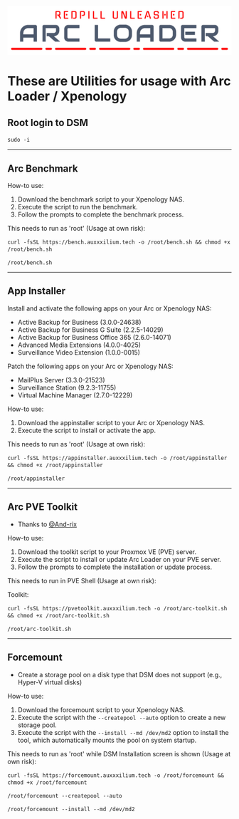 <center><img width="845" alt="arc_loader" src="https://github.com/AuxXxilium/arc/raw/page/docs/arc_loader.png?raw=true"></center>

# These are Utilities for usage with Arc Loader / Xpenology

## Root login to DSM

```
sudo -i
```

---

## Arc Benchmark

How-to use:
1. Download the benchmark script to your Xpenology NAS.
2. Execute the script to run the benchmark.
3. Follow the prompts to complete the benchmark process.

This needs to run as 'root' (Usage at own risk):

```
curl -fsSL https://bench.auxxxilium.tech -o /root/bench.sh && chmod +x /root/bench.sh
```
```
/root/bench.sh
```

---

## App Installer

Install and activate the following apps on your Arc or Xpenology NAS:
- Active Backup for Business (3.0.0-24638)
- Active Backup for Business G Suite (2.2.5-14029)
- Active Backup for Business Office 365 (2.6.0-14071)
- Advanced Media Extensions (4.0.0-4025)
- Surveillance Video Extension (1.0.0-0015)

Patch the following apps on your Arc or Xpenology NAS:
- MailPlus Server (3.3.0-21523)
- Surveillance Station (9.2.3-11755)
- Virtual Machine Manager (2.7.0-12229)

How-to use:
1. Download the appinstaller script to your Arc or Xpenology NAS.
2. Execute the script to install or activate the app.

This needs to run as 'root' (Usage at own risk):

```
curl -fsSL https://appinstaller.auxxxilium.tech -o /root/appinstaller && chmod +x /root/appinstaller
```
```
/root/appinstaller
```

---

## Arc PVE Toolkit

- Thanks to [@And-rix](https://github.com/And-rix)

How-to use:
1. Download the toolkit script to your Proxmox VE (PVE) server.
2. Execute the script to install or update Arc Loader on your PVE server.
3. Follow the prompts to complete the installation or update process.

This needs to run in PVE Shell (Usage at own risk):

Toolkit:
```
curl -fsSL https://pvetoolkit.auxxxilium.tech -o /root/arc-toolkit.sh && chmod +x /root/arc-toolkit.sh
```
```
/root/arc-toolkit.sh
```

---

## Forcemount

- Create a storage pool on a disk type that DSM does not support (e.g., Hyper-V virtual disks)

How-to use:
1. Download the forcemount script to your Xpenology NAS.
2. Execute the script with the `--createpool --auto` option to create a new storage pool.
3. Execute the script with the `--install --md /dev/md2` option to install the tool, which automatically mounts the pool on system startup.

This needs to run as 'root' while DSM Installation screen is shown (Usage at own risk):

```
curl -fsSL https://forcemount.auxxxilium.tech -o /root/forcemount && chmod +x /root/forcemount
```
```
/root/forcemount --createpool --auto
```
```
/root/forcemount --install --md /dev/md2
```